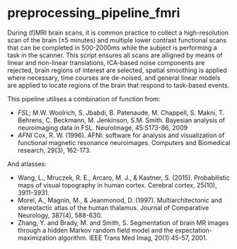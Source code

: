 # preprocessing_pipeline_fmri
During (f)MRI brain scans, it is common practice to collect a high-resolution scan of the brain (±5 minutes) and multiple lower contrast functional scans that can be completed in 500-2000ms while the subject is performing a task in the scanner. This script ensures all scans are alligned by means of linear and non-linear translations, ICA-based noise components are rejected, brain regions of interest are selected, spatial smoothing is applied where necessary, time courses are de-noised, and general linear models are applied to locate regions of the brain that respond to task-based events. 


This pipeline utilises a combination of function from:
* *FSL*; M.W. Woolrich, S. Jbabdi, B. Patenaude, M. Chappell, S. Makni, T. Behrens, C. Beckmann, M. Jenkinson, S.M. Smith. Bayesian analysis of neuroimaging data in FSL. NeuroImage, 45:S173-86, 2009
* *AFNI* Cox, R. W. (1996). AFNI: software for analysis and visualization of functional magnetic resonance neuroimages. Computers and Biomedical research, 29(3), 162-173.

And atlasses:
* Wang, L., Mruczek, R. E., Arcaro, M. J., & Kastner, S. (2015). Probabilistic maps of visual topography in human cortex. Cerebral cortex, 25(10), 3911-3931.
* Morel, A., Magnin, M., & Jeanmonod, D. (1997). Multiarchitectonic and stereotactic atlas of the human thalamus. Journal of Comparative Neurology, 387(4), 588-630.
* Zhang, Y. and Brady, M. and Smith, S. Segmentation of brain MR images through a hidden Markov random field model and the expectation-maximization algorithm. IEEE Trans Med Imag, 20(1):45-57, 2001.

